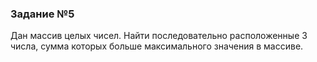### Задание №5
 Дан массив целых чисел. Найти последовательно расположенные 3 числа, сумма которых больше максимального значения в массиве.